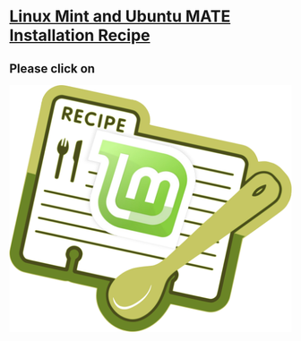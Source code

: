 # [Linux Mint and Ubuntu MATE Installation Recipe](https://github.com/appijumbo/linux_mint_installation_recipe/wiki/1-Who-is-this-guide-for)

## Please click on

<a href="https://github.com/appijumbo/linux_mint_installation_recipe/wiki/1-Who-is-this-guide-for"><img src="mint_rec_1.png" width="800"></a>
